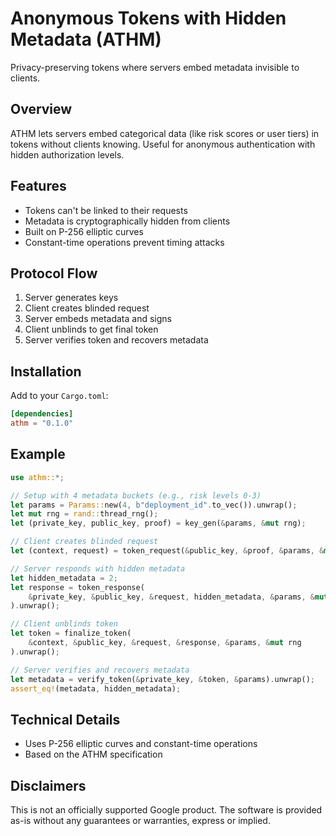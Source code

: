 # Anonymous Tokens with Hidden Metadata (ATHM)

Privacy-preserving tokens where servers embed metadata invisible to clients.

## Overview

ATHM lets servers embed categorical data (like risk scores or user tiers) in tokens without clients knowing. Useful for anonymous authentication with hidden authorization levels.

## Features

- Tokens can't be linked to their requests
- Metadata is cryptographically hidden from clients
- Built on P-256 elliptic curves
- Constant-time operations prevent timing attacks

## Protocol Flow

1. Server generates keys
2. Client creates blinded request
3. Server embeds metadata and signs
4. Client unblinds to get final token
5. Server verifies token and recovers metadata

## Installation

Add to your `Cargo.toml`:
```toml
[dependencies]
athm = "0.1.0"
```

## Example

```rust
use athm::*;

// Setup with 4 metadata buckets (e.g., risk levels 0-3)
let params = Params::new(4, b"deployment_id".to_vec()).unwrap();
let mut rng = rand::thread_rng();
let (private_key, public_key, proof) = key_gen(&params, &mut rng);

// Client creates blinded request
let (context, request) = token_request(&public_key, &proof, &params, &mut rng).unwrap();

// Server responds with hidden metadata
let hidden_metadata = 2;
let response = token_response(
    &private_key, &public_key, &request, hidden_metadata, &params, &mut rng
).unwrap();

// Client unblinds token
let token = finalize_token(
    &context, &public_key, &request, &response, &params, &mut rng
).unwrap();

// Server verifies and recovers metadata
let metadata = verify_token(&private_key, &token, &params).unwrap();
assert_eq!(metadata, hidden_metadata);
```

## Technical Details

- Uses P-256 elliptic curves and constant-time operations
- Based on the ATHM specification

## Disclaimers
This is not an officially supported Google product. The software is provided as-is without any guarantees or warranties, express or implied.

